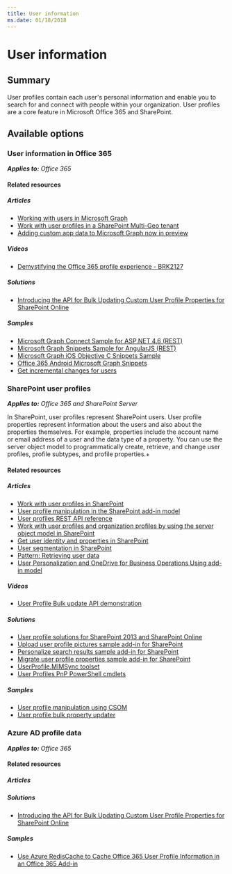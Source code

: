```yaml
---
title: User information
ms.date: 01/18/2018
---
```

# User information

## Summary

User profiles contain each user's personal information and enable you to search for and connect with people within your organization. User profiles are a core feature in Microsoft Office 365 and SharePoint.

## Available options

### User information in Office 365

_**Applies to:** Office 365_

#### Related resources

##### Articles

- [Working with users in Microsoft Graph](https://developer.microsoft.com/en-us/graph/docs/api-reference/v1.0/resources/users)
- [Work with user profiles in a SharePoint Multi-Geo tenant](https://docs.microsoft.com/en-us/sharepoint/dev/solution-guidance/multigeo-userprofileexperience)
- [Adding custom app data to Microsoft Graph now in preview](https://dev.office.com/blogs/adding-customer-data-to-resources-in-Microsoft-Graph-preview)

##### Videos

- [Demystifying the Office 365 profile experience - BRK2127](https://www.youtube.com/channel/UCrhJmfAGQ5K81XQ8_od1iTg)

##### Solutions

- [Introducing the API for Bulk Updating Custom User Profile Properties for SharePoint Online](https://docs.microsoft.com/en-us/sharepoint/dev/solution-guidance/bulk-user-profile-update-api-for-sharepoint-online)

##### Samples

- [Microsoft Graph Connect Sample for ASP.NET 4.6 (REST)](https://github.com/microsoftgraph/aspnet-connect-rest-sample/blob/667aba34122950185f11fe80b7768cf642c9b407/README.md)
- [Microsoft Graph Snippets Sample for AngularJS (REST)](https://github.com/microsoftgraph/angular-snippets-rest-sample)
- [Microsoft Graph iOS Objective C Snippets Sample](https://github.com/microsoftgraph/ios-objectiveC-snippets-sample)
- [Office 365 Android Microsoft Graph Snippets](https://github.com/microsoftgraph/android-java-snippets-rest-sample)
- [Get incremental changes for users](https://developer.microsoft.com/en-us/graph/docs/concepts/delta_query_users)

### SharePoint user profiles

_**Applies to:** Office 365 and SharePoint Server_

In SharePoint, user profiles represent SharePoint users. User profile properties represent information about the users and also about the properties themselves. For example, properties include the account name or email address of a user and the data type of a property. You can use the server object model to programmatically create, retrieve, and change user profiles, profile subtypes, and profile properties.+

#### Related resources

##### Articles

- [Work with user profiles in SharePoint](https://docs.microsoft.com/en-us/sharepoint/dev/general-development/work-with-user-profiles-in-sharepoint)
- [User profile manipulation in the SharePoint add-in model](https://docs.microsoft.com/en-us/sharepoint/dev/solution-guidance/user%20profile%20manipulation-sharepoint-add-in)
- [User profiles REST API reference](https://msdn.microsoft.com/library/10757ed1-6e86-474f-89e0-6dec6aa66a2b%28Office.15%29.aspx)
- [Work with user profiles and organization profiles by using the server object model in SharePoint](https://docs.microsoft.com/en-us/sharepoint/dev/general-development/how-to-work-with-user-profiles-and-organization-profiles-by-using-the-server-obj)
- [Get user identity and properties in SharePoint](https://docs.microsoft.com/en-us/sharepoint/dev/sp-add-ins/get-user-identity-and-properties-in-sharepoint)
- [User segmentation in SharePoint](https://docs.microsoft.com/en-us/sharepoint/dev/general-development/user-segmentation-in-sharepoint)
- [Pattern: Retrieving user data](https://github.com/SharePoint/PnP-Transformation/blob/master/InfoPath/Guidance/Patterns/Retrieving%20user%20data.md)
- [User Personalization and OneDrive for Business Operations Using add-in model](https://github.com/OfficeDev/TrainingContent/tree/master/O3658/07%20User%20Personalization%20and%20OneDrive%20for%20Business%20Operations%20Using%20add-in%20model)

##### Videos

- [User Profile Bulk update API demonstration](https://www.youtube.com/watch?v=-X_2T0SRUBk)

##### Solutions

- [User profile solutions for SharePoint 2013 and SharePoint Online](https://docs.microsoft.com/en-us/sharepoint/dev/solution-guidance/user-profile-solutions-for-sharepoint)
- [Upload user profile pictures sample add-in for SharePoint](https://docs.microsoft.com/en-us/sharepoint/dev/solution-guidance/upload-user-profile-pictures-sample-app-for-sharepoint)
- [Personalize search results sample add-in for SharePoint](https://docs.microsoft.com/en-us/sharepoint/dev/solution-guidance/personalize-search-results-sample-app-for-sharepoint)
- [Migrate user profile properties sample add-in for SharePoint](https://docs.microsoft.com/en-us/sharepoint/dev/solution-guidance/migrate-user-profile-properties-sample-app-for-sharepoint)
- [UserProfile.MIMSync toolset](https://github.com/SharePoint/PnP-Tools/tree/master/Solutions/UserProfile.MIMSync)
- [User Profiles PnP PowerShell cmdlets](https://msdn.microsoft.com/en-us/pnp_powershell/userprofiles-category)

##### Samples

- [User profile manipulation using CSOM](https://github.com/SharePoint/PnP/tree/dev/Samples/UserProfile.Manipulation.CSOM)
- [User profile bulk property updater](https://github.com/SharePoint/PnP/tree/master/Samples/Core.BulkUserProfileUpdater)

### Azure AD profile data

_**Applies to:** Office 365_

#### Related resources

##### Articles

##### Solutions

- [Introducing the API for Bulk Updating Custom User Profile Properties for SharePoint Online](https://docs.microsoft.com/en-us/sharepoint/dev/solution-guidance/bulk-user-profile-update-api-for-sharepoint-online)

##### Samples

- [Use Azure RedisCache to Cache Office 365 User Profile Information in an Office 365 Add-in](https://github.com/SharePoint/PnP/tree/master/Samples/AzureAD.RedisCacheUserProfile)